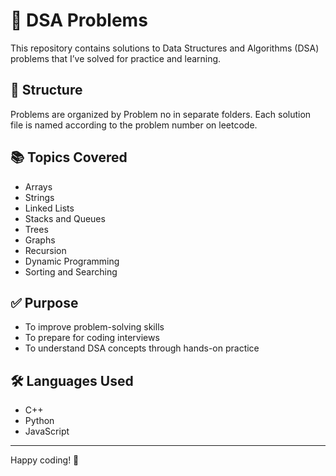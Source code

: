 # 📘 DSA Problems

This repository contains solutions to Data Structures and Algorithms (DSA) problems that I’ve solved for practice and learning.

## 📂 Structure

Problems are organized by Problem no in separate folders. Each solution file is named according to the problem number on leetcode.

## 📚 Topics Covered

- Arrays
- Strings
- Linked Lists
- Stacks and Queues
- Trees
- Graphs
- Recursion
- Dynamic Programming
- Sorting and Searching

## ✅ Purpose

- To improve problem-solving skills
- To prepare for coding interviews
- To understand DSA concepts through hands-on practice

## 🛠 Languages Used

- C++
- Python
- JavaScript

---

Happy coding! 🚀
